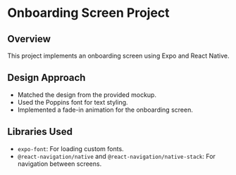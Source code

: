 # Onboarding Screen Project

## Overview
This project implements an onboarding screen using Expo and React Native.

## Design Approach
- Matched the design from the provided mockup.
- Used the Poppins font for text styling.
- Implemented a fade-in animation for the onboarding screen.

## Libraries Used
- `expo-font`: For loading custom fonts.
- `@react-navigation/native` and `@react-navigation/native-stack`: For navigation between screens.


